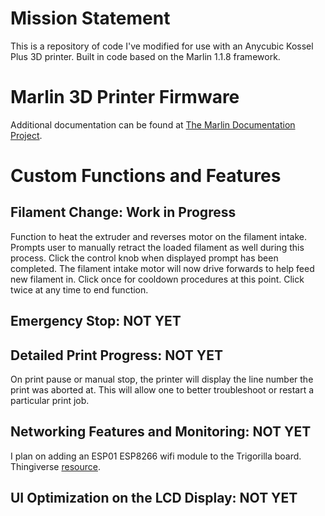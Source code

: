 # Mission Statement

This is a repository of code I've modified for use with an Anycubic Kossel Plus 3D printer. Built in code based on the Marlin 1.1.8 framework.


# Marlin 3D Printer Firmware

Additional documentation can be found at [The Marlin Documentation Project](https://www.marlinfw.org/).


# Custom Functions and Features
## Filament Change: Work in Progress

Function to heat the extruder and reverses motor on the filament intake. Prompts user to manually retract the loaded filament as well during this process. Click the control knob when displayed prompt has been completed. The filament intake motor will now drive forwards to help feed new filament in. Click once for cooldown procedures at this point. Click twice at any time to end function.

## Emergency Stop: NOT YET
## Detailed Print Progress: NOT YET

On print pause or manual stop, the printer will display the line number the print was aborted at. This will allow one to better troubleshoot or restart a particular print job.

## Networking Features and Monitoring: NOT YET

I plan on adding an ESP01 ESP8266 wifi module to the Trigorilla board. Thingiverse [resource](https://www.thingiverse.com/thing:2798147).

## UI Optimization on the LCD Display: NOT YET
